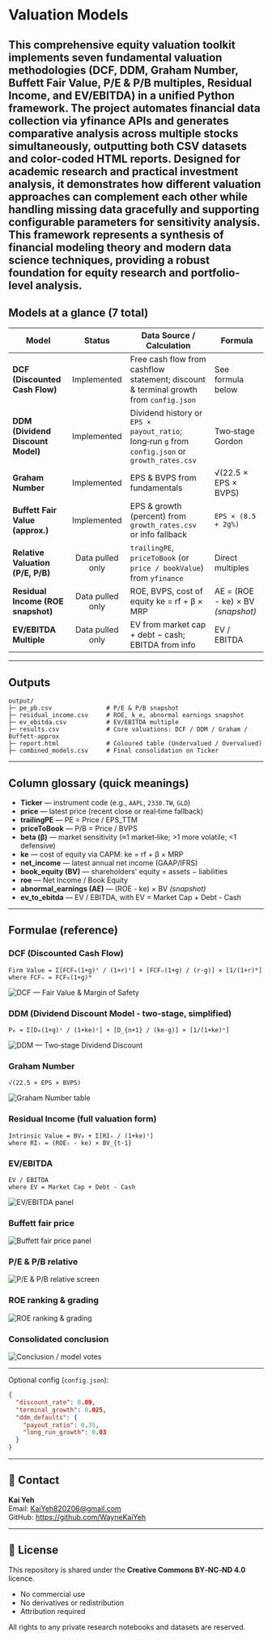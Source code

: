 # Valuation Models 

This comprehensive equity valuation toolkit implements seven fundamental valuation methodologies (DCF, DDM, Graham Number, Buffett Fair Value, P/E & P/B multiples, Residual Income, and EV/EBITDA) in a unified Python framework. The project automates financial data collection via yfinance APIs and generates comparative analysis across multiple stocks simultaneously, outputting both CSV datasets and color-coded HTML reports. Designed for academic research and practical investment analysis, it demonstrates how different valuation approaches can complement each other while handling missing data gracefully and supporting configurable parameters for sensitivity analysis. This framework represents a synthesis of financial modeling theory and modern data science techniques, providing a robust foundation for equity research and portfolio-level analysis.
---

## Models at a glance (7 total)

| Model | Status | Data Source / Calculation | Formula |
|---|:--:|---|---|
| **DCF (Discounted Cash Flow)** |  Implemented | Free cash flow from cashflow statement; discount & terminal growth from `config.json` | See formula below |
| **DDM (Dividend Discount Model)** |  Implemented | Dividend history or `EPS × payout_ratio`; long‑run `g` from `config.json` or `growth_rates.csv` | Two‑stage Gordon |
| **Graham Number** |  Implemented | EPS & BVPS from fundamentals | √(22.5 × EPS × BVPS) |
| **Buffett Fair Value (approx.)** |  Implemented | EPS & growth (percent) from `growth_rates.csv` or info fallback | `EPS × (8.5 + 2g%)` |
| **Relative Valuation (P/E, P/B)** |  Data pulled only | `trailingPE`, `priceToBook` (or `price / bookValue`) from `yfinance` | Direct multiples |
| **Residual Income (ROE snapshot)** |  Data pulled only | ROE, BVPS, cost of equity ke = rf + β × MRP | AE = (ROE - ke) × BV *(snapshot)* |
| **EV/EBITDA Multiple** |  Data pulled only | EV from market cap + debt − cash; EBITDA from info | EV / EBITDA |


---

##  Outputs 

```
output/
├─ pe_pb.csv               # P/E & P/B snapshot
├─ residual_income.csv     # ROE, k_e, abnormal earnings snapshot
├─ ev_ebitda.csv           # EV/EBITDA multiple
├─ results.csv             # Core valuations: DCF / DDM / Graham / Buffett‑approx
├─ report.html             # Coloured table (Undervalued / Overvalued)
├─ combined_models.csv     # Final consolidation on Ticker

```

---

## Column glossary (quick meanings)

- **Ticker** — instrument code (e.g., `AAPL`, `2330.TW`, `GLD`)  
- **price** — latest price (recent close or real‑time fallback)  
- **trailingPE** — PE = Price / EPS_TTM  
- **priceToBook** — P/B = Price / BVPS  
- **beta (β)** — market sensitivity (≈1 market‑like; >1 more volatile; <1 defensive)  
- **ke** — cost of equity via CAPM: ke = rf + β × MRP  
- **net_income** — latest annual net income (GAAP/IFRS)  
- **book_equity (BV)** — shareholders' equity = assets − liabilities  
- **roe** — Net Income / Book Equity  
- **abnormal_earnings (AE)** — (ROE - ke) × BV *(snapshot)*  
- **ev_to_ebitda** — EV / EBITDA, with EV = Market Cap + Debt - Cash

---

## Formulae (reference)

### DCF (Discounted Cash Flow)
```
Firm Value = Σ[FCF₀(1+g)ᵗ / (1+r)ᵗ] + [FCFₙ(1+g) / (r-g)] × [1/(1+r)ᴺ]
where FCFₙ = FCF₀(1+g)ᴺ
```
![DCF — Fair Value & Margin of Safety](output/dcf.PNG)


### DDM (Dividend Discount Model - two‑stage, simplified)
```
P₀ ≈ Σ[D₀(1+g)ⁱ / (1+ke)ⁱ] + [D_{n+1} / (ke-g)] × [1/(1+ke)ⁿ]
```
![DDM — Two‑stage Dividend Discount](output/ddm.PNG)

### Graham Number
```
√(22.5 × EPS × BVPS)
```
![Graham Number table](output/graham.PNG)


### Residual Income (full valuation form)
```
Intrinsic Value = BV₀ + Σ[RIₜ / (1+ke)ᵗ]
where RIₜ = (ROEₜ - ke) × BV_{t-1}
```

### EV/EBITDA
```
EV / EBITDA
where EV = Market Cap + Debt - Cash
```
![EV/EBITDA panel](output/EV_ebita.PNG)


### Buffett fair price
![Buffett fair price panel](output/buffett_dcf.PNG)

### P/E & P/B relative
![P/E & P/B relative screen](output/pepb.PNG)


### ROE ranking & grading
![ROE ranking & grading](output/ROE.PNG)

### Consolidated conclusion
![Conclusion / model votes](output/conclusion.PNG)

---



Optional config (`config.json`):
```json
{
  "discount_rate": 0.09,
  "terminal_growth": 0.025,
  "ddm_defaults": {
    "payout_ratio": 0.35,
    "long_run_growth": 0.03
  }
}
```
---

## 📎 Contact

**Kai Yeh**  
Email: KaiYeh820206@gmail.com  
GitHub: https://github.com/WayneKaiYeh

---

## 📄 License

This repository is shared under the **Creative Commons BY‑NC‑ND 4.0** licence.  
-  No commercial use
-  No derivatives or redistribution
-  Attribution required

All rights to any private research notebooks and datasets are reserved.